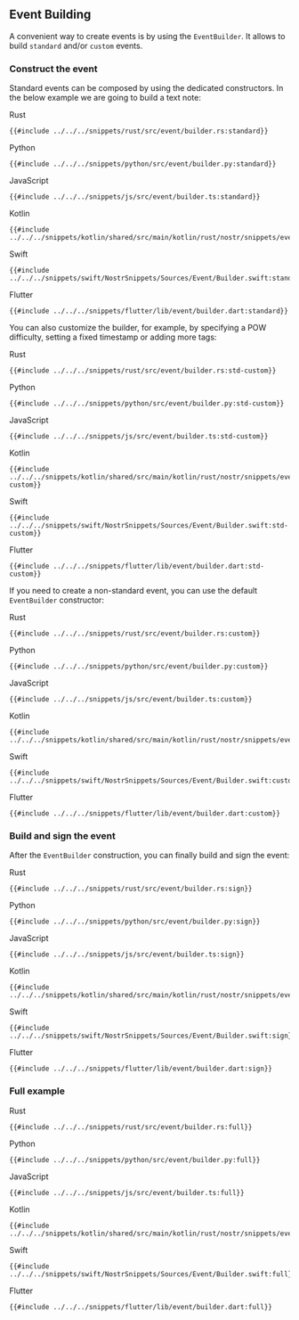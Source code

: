 ## Event Building

A convenient way to create events is by using the `EventBuilder`. 
It allows to build `standard` and/or `custom` events.

### Construct the event

Standard events can be composed by using the dedicated constructors.
In the below example we are going to build a text note:

<custom-tabs category="lang">

<div slot="title">Rust</div>
<section>

```rust,ignore
{{#include ../../../snippets/rust/src/event/builder.rs:standard}}
```

</section>

<div slot="title">Python</div>
<section>

```python,ignore
{{#include ../../../snippets/python/src/event/builder.py:standard}}
```

</section>

<div slot="title">JavaScript</div>
<section>

```typescript,ignore
{{#include ../../../snippets/js/src/event/builder.ts:standard}}
```

</section>

<div slot="title">Kotlin</div>
<section>

```kotlin,ignore
{{#include ../../../snippets/kotlin/shared/src/main/kotlin/rust/nostr/snippets/event/Builder.kt:standard}}
```

</section>

<div slot="title">Swift</div>
<section>

```swift,ignore
{{#include ../../../snippets/swift/NostrSnippets/Sources/Event/Builder.swift:standard}}
```

</section>

<div slot="title">Flutter</div>
<section>

```dart,ignore
{{#include ../../../snippets/flutter/lib/event/builder.dart:standard}}
```

</section>
</custom-tabs>

You can also customize the builder, for example, by specifying a POW difficulty, 
setting a fixed timestamp or adding more tags:

<custom-tabs category="lang">

<div slot="title">Rust</div>
<section>

```rust,ignore
{{#include ../../../snippets/rust/src/event/builder.rs:std-custom}}
```

</section>

<div slot="title">Python</div>
<section>

```python,ignore
{{#include ../../../snippets/python/src/event/builder.py:std-custom}}
```

</section>

<div slot="title">JavaScript</div>
<section>

```typescript,ignore
{{#include ../../../snippets/js/src/event/builder.ts:std-custom}}
```

</section>

<div slot="title">Kotlin</div>
<section>

```kotlin,ignore
{{#include ../../../snippets/kotlin/shared/src/main/kotlin/rust/nostr/snippets/event/Builder.kt:std-custom}}
```

</section>

<div slot="title">Swift</div>
<section>

```swift,ignore
{{#include ../../../snippets/swift/NostrSnippets/Sources/Event/Builder.swift:std-custom}}
```

</section>

<div slot="title">Flutter</div>
<section>

```dart,ignore
{{#include ../../../snippets/flutter/lib/event/builder.dart:std-custom}}
```

</section>
</custom-tabs>

If you need to create a non-standard event, you can use the default `EventBuilder` constructor:

<custom-tabs category="lang">

<div slot="title">Rust</div>
<section>

```rust,ignore
{{#include ../../../snippets/rust/src/event/builder.rs:custom}}
```

</section>

<div slot="title">Python</div>
<section>

```python,ignore
{{#include ../../../snippets/python/src/event/builder.py:custom}}
```

</section>

<div slot="title">JavaScript</div>
<section>

```typescript,ignore
{{#include ../../../snippets/js/src/event/builder.ts:custom}}
```

</section>

<div slot="title">Kotlin</div>
<section>

```kotlin,ignore
{{#include ../../../snippets/kotlin/shared/src/main/kotlin/rust/nostr/snippets/event/Builder.kt:custom}}
```

</section>

<div slot="title">Swift</div>
<section>

```swift,ignore
{{#include ../../../snippets/swift/NostrSnippets/Sources/Event/Builder.swift:custom}}
```

</section>

<div slot="title">Flutter</div>
<section>

```dart,ignore
{{#include ../../../snippets/flutter/lib/event/builder.dart:custom}}
```

</section>
</custom-tabs>

### Build and sign the event

After the `EventBuilder` construction, you can finally build and sign the event:

<custom-tabs category="lang">

<div slot="title">Rust</div>
<section>

```rust,ignore
{{#include ../../../snippets/rust/src/event/builder.rs:sign}}
```

</section>

<div slot="title">Python</div>
<section>

```python,ignore
{{#include ../../../snippets/python/src/event/builder.py:sign}}
```

</section>

<div slot="title">JavaScript</div>
<section>

```typescript,ignore
{{#include ../../../snippets/js/src/event/builder.ts:sign}}
```

</section>

<div slot="title">Kotlin</div>
<section>

```kotlin,ignore
{{#include ../../../snippets/kotlin/shared/src/main/kotlin/rust/nostr/snippets/event/Builder.kt:sign}}
```

</section>

<div slot="title">Swift</div>
<section>

```swift,ignore
{{#include ../../../snippets/swift/NostrSnippets/Sources/Event/Builder.swift:sign}}
```

</section>

<div slot="title">Flutter</div>
<section>

```dart,ignore
{{#include ../../../snippets/flutter/lib/event/builder.dart:sign}}
```

</section>
</custom-tabs>

### Full example

<custom-tabs category="lang">

<div slot="title">Rust</div>
<section>

```rust,ignore
{{#include ../../../snippets/rust/src/event/builder.rs:full}}
```

</section>

<div slot="title">Python</div>
<section>

```python,ignore
{{#include ../../../snippets/python/src/event/builder.py:full}}
```

</section>

<div slot="title">JavaScript</div>
<section>

```typescript,ignore
{{#include ../../../snippets/js/src/event/builder.ts:full}}
```

</section>

<div slot="title">Kotlin</div>
<section>

```kotlin,ignore
{{#include ../../../snippets/kotlin/shared/src/main/kotlin/rust/nostr/snippets/event/Builder.kt:full}}
```

</section>

<div slot="title">Swift</div>
<section>

```swift,ignore
{{#include ../../../snippets/swift/NostrSnippets/Sources/Event/Builder.swift:full}}
```

</section>

<div slot="title">Flutter</div>
<section>

```dart,ignore
{{#include ../../../snippets/flutter/lib/event/builder.dart:full}}
```

</section>
</custom-tabs>
